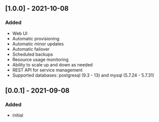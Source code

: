 ## [1.0.0] - 2021-10-08
### Added
* Web UI
* Automatic provisioning
* Automatic minor updates
* Automatic failover
* Scheduled backups
* Resource usage monitoring
* Ability to scale up and down as needed
* REST API for service management
* Supported databases: postgresql (9.3 - 13) and mysql (5.7.24 - 5.7.31)

## [0.0.1] - 2021-09-08
### Added
- initial
